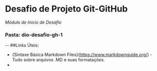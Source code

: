 # Desafio de Projeto Git-GitHub
_Módulo de Inicio de Desafio_
### Pasta: dio-desafio-gh-1
-- ##Links Úteis:
- {Sintaxe Básica Markdown Files}(https://www.markdownguide.org/) - Tudo sobre arquivos .MD e suas formatações.
- 
